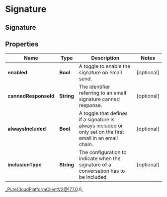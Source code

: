 # Signature

## Signature

## Properties

|Name | Type | Description | Notes|
|------------ | ------------- | ------------- | -------------|
| **enabled** | **Bool** | A toggle to enable the signature on email send. | [optional] |
| **cannedResponseId** | **String** | The identifier referring to an email signature canned response. | [optional] |
| **alwaysIncluded** | **Bool** | A toggle that defines if a signature is always included or only set on the first email in an email chain. | [optional] |
| **inclusionType** | **String** | The configuration to indicate when the signature of a conversation has to be included | [optional] |



_PureCloudPlatformClientV2@177.0.0_
